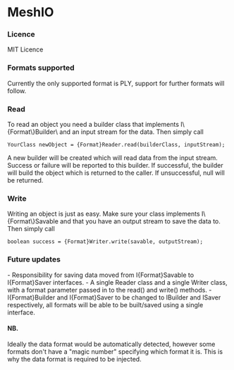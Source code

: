 # MeshIO
<h3>Licence</h3>
MIT Licence

<h3>Formats supported</h3>
Currently the only supported format is PLY, support for further formats will follow.


<h3>Read</h3>
To read an object you need a builder class that implements I\{Format\}Builder\<YourClass\> and an input stream for the data. Then simply call

    YourClass newObject = {Format}Reader.read(builderClass, inputStream);

A new builder will be created which will read data from the input stream. Success or failure will be reported to this builder. If successful, the builder will build the object which is returned to the caller. If unsuccessful, null will be returned.

<h3>Write</h3>
Writing an object is just as easy. Make sure your class implements I\{Format\}Savable and that you have an output stream to save the data to. Then simply call

    boolean success = {Format}Writer.write(savable, outputStream);

<h3>Future updates</h3>
 - Responsibility for saving data moved from I{Format}Savable to I{Format}Saver interfaces.
 - A single Reader class and a single Writer class, with a format parameter passed in to the read() and write() methods.
 - I{Format}Builder and I{Format}Saver to be changed to IBuilder and ISaver respectively, all formats will be able to be built/saved using a single interface.

<h4>NB.</h4>
Ideally the data format would be automatically detected, however some formats don't have a "magic number" specifying which format it is. This is why the data format is required to be injected.
